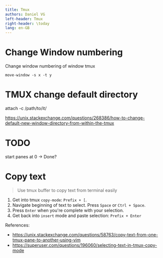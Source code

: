 ```yaml
---
title: Tmux
authors: Daniel VG
left-header: Tmux
right-header: \today
lang: en-GB
---
```


# Change Window numbering

Change window numbering of window tmux

`move-window -s x -t y`

# TMUX change default directory

attach -c /path/to/it/

<https://unix.stackexchange.com/questions/268386/how-to-change-default-new-window-directory-from-within-the-tmux>

# TODO

start panes at 0 -> Done?

# Copy text

> Use tmux buffer to copy text from terminal easily

1. Get into tmux `copy-mode`: `Prefix + [`.
2. Navigate beginning of text to select. Press `Space` or  `Ctrl + Space`.
3. Press `Enter` when you're complete with your selection.
4. Get back into `insert` mode and paste selection: `Prefix + Enter`

References:

* <https://unix.stackexchange.com/questions/58763/copy-text-from-one-tmux-pane-to-another-using-vim>
* <https://superuser.com/questions/196060/selecting-text-in-tmux-copy-mode>
